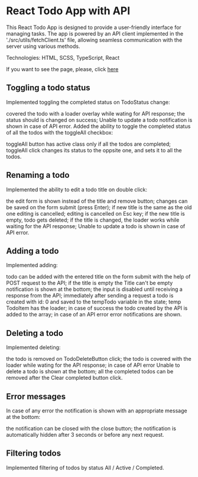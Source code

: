 # React Todo App with API

This React Todo App is designed to provide a user-friendly interface for managing tasks. The app is powered by an API client implemented in the './src/utils/fetchClient.ts' file, allowing seamless communication with the server using various methods.

Technologies: HTML, SCSS, TypeScript, React

If you want to see the page, please, click [here]( https://annholovko.github.io/react_todo-app-with-api/)

## Toggling a todo status


Implemented toggling the completed status on TodoStatus change:

covered the todo with a loader overlay while wating for API response;
the status should is changed on success;
Unable to update a todo notification is shown in case of API error.
Added the ability to toggle the completed status of all the todos with the toggleAll checkbox:

toggleAll button has active class only if all the todos are completed;
toggleAll click changes its status to the oppsite one, and sets it to all the todos.

## Renaming a todo

Implemented the ability to edit a todo title on double click:

the edit form is shown instead of the title and remove button;
changes can be saved on the form submit (press Enter);
if new title is the same as the old one editing is cancelled;
editing is cancelled on Esс key;
if the new title is empty, todo gets deleted;
if the title is changed, the loader works while waiting for the API response;
Unable to update a todo is shown in case of API error.

## Adding a todo

Implemented adding:

todo can be added with the entered title on the form submit with the help of POST request to the API;
if the title is empty the Title can't be empty notification is shown at the bottom;
the input is disabled until receiving a response from the API;
immediately after sending a request a todo is created with id: 0 and saved to the tempTodo variable in the state;
temp TodoItem has the loader;
in case of success the todo created by the API is added to the array;
in case of an API error error notifications are shown.

## Deleting a todo

Implemented deleting:

the todo is removed on TodoDeleteButton click;
the todo is covered with the loader while wating for the API response;
in case of API error Unable to delete a todo is shown at the bottom;
all the completed todos can be removed after the Clear completed button click.

## Error messages

In case of any error the notification is shown with an appropriate message at the bottom:

the notification can be closed with the close button;
the notification is automatically hidden after 3 seconds or before any next request.

## Filtering todos


Implemented filtering of todos by status All / Active / Completed.



